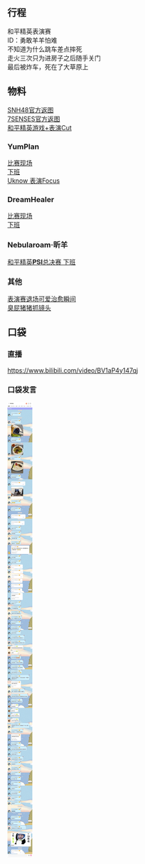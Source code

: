 ## 行程
和平精英表演赛<br>
ID：勇敢羊羊怕难<br>
不知道为什么跳车差点摔死<br>
走火三次只为进房子之后随手关门<br>
最后被炸车，死在了大草原上<br>

## 物料
[SNH48官方返图](https://weibo.com/2689280541/KplZ1pNbJ?type=comment#_rnd1626973433948)<br>
[7SENSES官方返图](https://weibo.com/5901077408/Kpl5Mp5AV?type=comment#_rnd1627309365867)<br>
[和平精英游戏+表演Cut](https://www.bilibili.com/video/BV1tX4y1c7Sz)
### YumPlan
[比赛现场](https://weibo.com/7335378002/Kplsp8nsJ?from=page_1005057335378002_profile&wvr=6&mod=weibotime&type=comment#_rnd1626972065205)<br>
[下班](https://weibo.com/7335378002/Kpm6SEypR?from=page_1005057335378002_profile&wvr=6&mod=weibotime&type=comment#_rnd1626972072701)<br>
[Uknow 表演Focus](https://weibo.com/7335378002/KpmfiygHl?from=page_1005057335378002_profile&wvr=6&mod=weibotime&type=comment)
### DreamHealer
[比赛现场](https://weibo.com/6375088879/KploRc3F1?from=page_1005056375088879_profile&wvr=6&mod=weibotime&type=comment#_rnd1626971977144)<br>
[下班](https://weibo.com/6375088879/Kpm47guNb?from=page_1005056375088879_profile&wvr=6&mod=weibotime)

### Nebularoam·昕羊
[和平精英𝐏𝐒𝐈总决赛 下班](https://m.weibo.cn/status/4660437398064503?)

### 其他
[表演赛退场可爱治愈瞬间](http://t.cn/A6fHY3x8?m=4660469404794942&u=1856999022)<br>
[臭屁猪猪抓镜头](https://m.weibo.cn/status/4660397803835256?)

## 口袋
### 直播
https://www.bilibili.com/video/BV1aP4y147qj<br>

### 口袋发言
![口袋发言](./pocket48/imgs/messages.jpeg)<br>
